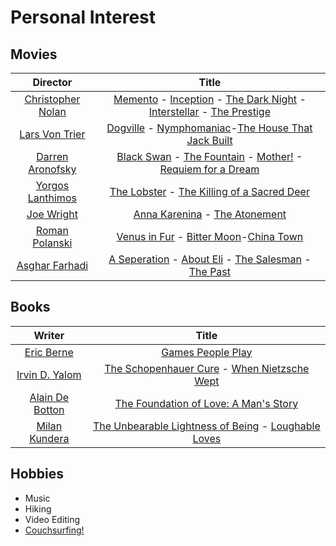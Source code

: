 # Personal Interest

##  Movies

|Director|Title|
|:-------:|:-----:|
|[Christopher Nolan](https://en.wikipedia.org/wiki/Christopher_Nolan)|[Memento](https://www.imdb.com/title/tt0209144/) - [Inception](https://www.imdb.com/title/tt1375666/) - [The Dark Night](https://www.imdb.com/title/tt0468569/) - [Interstellar](https://www.imdb.com/title/tt0816692/) - [The Prestige](https://www.imdb.com/title/tt0482571/)|
|[Lars Von Trier](https://en.wikipedia.org/wiki/Lars_von_Trier)|[Dogville](https://www.imdb.com/title/tt0276919/) - [Nymphomaniac](https://www.imdb.com/title/tt1937390/)-[The House That Jack Built](https://www.imdb.com/title/tt4003440/)|
|[Darren Aronofsky](https://en.wikipedia.org/wiki/Darren_Aronofsky)|[Black Swan](https://www.imdb.com/title/tt0947798/) - [The Fountain](https://www.imdb.com/title/tt0414993/) - [Mother!](https://www.imdb.com/title/tt5109784/) - [Requiem for a Dream](https://www.imdb.com/title/tt0180093/)|
|[Yorgos Lanthimos](https://en.wikipedia.org/wiki/Yorgos_Lanthimos)|[The Lobster](https://www.imdb.com/title/tt3464902/) - [The Killing of a Sacred Deer](https://www.imdb.com/title/tt5715874/)|
|[Joe Wright](https://en.wikipedia.org/wiki/Joe_Wright)|[Anna Karenina](https://www.imdb.com/title/tt1781769/) - [The Atonement](https://www.imdb.com/title/tt0783233/)|
|[Roman Polanski](https://en.wikipedia.org/wiki/Roman_Polanski)|[Venus in Fur](https://www.imdb.com/title/tt2406252/) - [Bitter Moon](https://www.imdb.com/title/tt0104779/)-[China Town](https://www.imdb.com/title/tt0071315/)|
|[Asghar Farhadi](https://en.wikipedia.org/wiki/Asghar_Farhadi)|[A Seperation](https://www.imdb.com/title/tt1832382/) - [About Eli](https://www.imdb.com/title/tt1360860/) - [The Salesman](https://www.imdb.com/title/tt5186714/) - [The Past](https://www.imdb.com/title/tt2404461/)|

## Books

|Writer|Title|
|:-----:|:-----:|
|[Eric Berne](https://en.wikipedia.org/wiki/Eric_Berne)|[Games People Play](https://www.goodreads.com/book/show/49176.Games_People_Play)|
|[Irvin D. Yalom](https://en.wikipedia.org/wiki/Irvin_D._Yalom)|[The Schopenhauer Cure](https://www.goodreads.com/book/show/19508.The_Schopenhauer_Cure) - [When Nietzsche Wept](https://www.goodreads.com/book/show/21031.When_Nietzsche_Wept)|
|[Alain De Botton](https://en.wikipedia.org/wiki/Alain_de_Botton)|[The Foundation of Love: A Man's Story](https://www.bookdepository.com/Foundation-Love-Alain-D-Botton/9788954618199)|
|[Milan Kundera](https://en.wikipedia.org/wiki/Milan_Kundera)|[The Unbearable Lightness of Being](https://www.goodreads.com/book/show/9717.The_Unbearable_Lightness_of_Being) - [Loughable Loves](https://www.goodreads.com/book/show/26101.Laughable_Loves)|

## Hobbies

- Music
- Hiking
- Video Editing
- [Couchsurfing!](https://www.couchsurfing.com/people/mr-bd)





